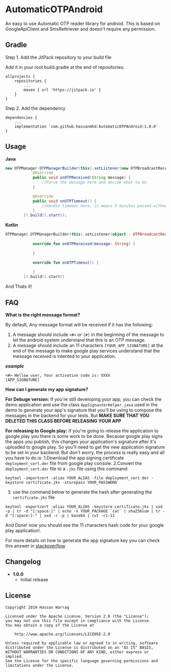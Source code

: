 # AutomaticOTPAndroid
An easy to use Automatic OTP reader library for android. This is based on GoogleApiClient and SmsRettriever and doesn't require any permission.


Gradle
------
Step 1. Add the JitPack repository to your build file

Add it in your root build.gradle at the end of repositories:

```
allprojects {
	repositories {
		...
		maven { url 'https://jitpack.io' }
	}
}
```


Step 2. Add the dependency

```
dependencies {
    ...
    implementation 'com.github.hassanmhd:AutomaticOTPAndroid:1.0.0'
}
```

Usage
-----
**Java**

```java
new OTPManager.OTPManagerBuilder(this).setListener(new OTPBroadcastReceiver.OTPReceiverListener() {
            @Override
            public void onOTPReceived(String message) {
                //Parse the message here and decide what to do
            }

            @Override
            public void onOTPTimeout() {
                //Handle timeout here, it means 5 minutes passed without receiving the sms
            }
        }).build().start();
```

**Kotlin**
```kotlin
OTPManager.OTPManagerBuilder(this).setListener(object : OTPBroadcastReceiver.OTPReceiverListener {
   
            override fun onOTPReceived(message: String) {
            
            }

            override fun onOTPTimeout() {
            
            }
        }).build().start()
```

And Thats it!


FAQ
---

**What is the right message format?**

By default, Any message format will be received if it has the following:
1. A message should include `<#>` or `[#]` in the beginning of the message to let the android system understand that this is an OTP message.
2. A message should include an 11 characters `[YOUR_APP_SIGNATURE]` at the end of the message to make google play services understand that the message received is intented to your application. 

***example***

```
<#> Hellow user, Your activation code is: XXXX
[APP_SIGNATURE]
```

**How can I generate my app signature?**

**For Debuge version:**
If you're still developing your app, you can check the demo application and use the class `AppSignauterHelper.java` used in the demo to generate your app's signature that you'll be using to compose the messages in the backend for your tests. But **MAKE SURE THAT YOU DELETED THIS CLASS BEFORE RELEASING YOUR APP**


**For releasing to Google play:**
If you're going to release the application to google play you there is some work to be done. Because google play signs the apps you publish, this changes your application's signature after it's uploaded to google play. So you'll need to get the new application signature to be set in your backend.
But don't worry, the process is really easy and all you have to do is:
1.Download the app signing certificate `deployment_cert.der` file from google play console.
2.Convert the `deployment_cert.der` file to a `.jks` file using this command: 

```
keytool -importcert -alias YOUR_ALIAS -file deployment_cert.der -keystore certificate.jks -storepass YOUR_PASSWORD
```

3. use the command below to generate the hash after generating the `certificate.jks` file

```
keytool -exportcert -alias YOUR_ALIAS -keystore certificate.jks | xxd -p | tr -d "[:space:]" | echo -n YOUR_PACKAGE `cat` | sha256sum | tr -d "[:space:]-" | xxd -r -p | base64 | cut -c1-11

```

And Done! now you should see the 11 characters hash code for your google play application!.


For more details on how to generate the app signature key you can check this answer in [stackoverflow](https://stackoverflow.com/a/55829661/5082132)


Changelog
---------

* **1.0.0**
    * Initial release


License
-------

    Copyright 2019 Hassan Warrag

    Licensed under the Apache License, Version 2.0 (the "License");
    you may not use this file except in compliance with the License.
    You may obtain a copy of the License at

        http://www.apache.org/licenses/LICENSE-2.0

    Unless required by applicable law or agreed to in writing, software
    distributed under the License is distributed on an "AS IS" BASIS,
    WITHOUT WARRANTIES OR CONDITIONS OF ANY KIND, either express or implied.
    See the License for the specific language governing permissions and
    limitations under the License.
